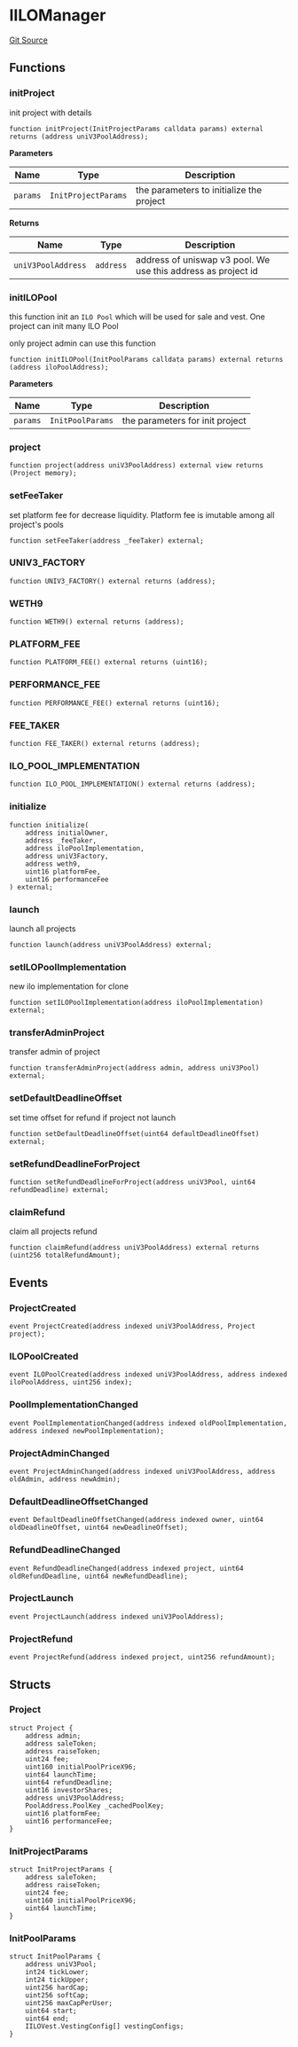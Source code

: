 # IILOManager
[Git Source](https://github.com/KYRDTeam/ilo-contracts/blob/0939257443ab7b868ff7f798a9104a43c7166792/src/interfaces/IILOManager.sol)


## Functions
### initProject

init project with details


```solidity
function initProject(InitProjectParams calldata params) external returns (address uniV3PoolAddress);
```
**Parameters**

|Name|Type|Description|
|----|----|-----------|
|`params`|`InitProjectParams`|the parameters to initialize the project|

**Returns**

|Name|Type|Description|
|----|----|-----------|
|`uniV3PoolAddress`|`address`|address of uniswap v3 pool. We use this address as project id|


### initILOPool

this function init an `ILO Pool` which will be used for sale and vest. One project can init many ILO Pool

only project admin can use this function


```solidity
function initILOPool(InitPoolParams calldata params) external returns (address iloPoolAddress);
```
**Parameters**

|Name|Type|Description|
|----|----|-----------|
|`params`|`InitPoolParams`|the parameters for init project|


### project


```solidity
function project(address uniV3PoolAddress) external view returns (Project memory);
```

### setFeeTaker

set platform fee for decrease liquidity. Platform fee is imutable among all project's pools


```solidity
function setFeeTaker(address _feeTaker) external;
```

### UNIV3_FACTORY


```solidity
function UNIV3_FACTORY() external returns (address);
```

### WETH9


```solidity
function WETH9() external returns (address);
```

### PLATFORM_FEE


```solidity
function PLATFORM_FEE() external returns (uint16);
```

### PERFORMANCE_FEE


```solidity
function PERFORMANCE_FEE() external returns (uint16);
```

### FEE_TAKER


```solidity
function FEE_TAKER() external returns (address);
```

### ILO_POOL_IMPLEMENTATION


```solidity
function ILO_POOL_IMPLEMENTATION() external returns (address);
```

### initialize


```solidity
function initialize(
    address initialOwner,
    address _feeTaker,
    address iloPoolImplementation,
    address uniV3Factory,
    address weth9,
    uint16 platformFee,
    uint16 performanceFee
) external;
```

### launch

launch all projects


```solidity
function launch(address uniV3PoolAddress) external;
```

### setILOPoolImplementation

new ilo implementation for clone


```solidity
function setILOPoolImplementation(address iloPoolImplementation) external;
```

### transferAdminProject

transfer admin of project


```solidity
function transferAdminProject(address admin, address uniV3Pool) external;
```

### setDefaultDeadlineOffset

set time offset for refund if project not launch


```solidity
function setDefaultDeadlineOffset(uint64 defaultDeadlineOffset) external;
```

### setRefundDeadlineForProject


```solidity
function setRefundDeadlineForProject(address uniV3Pool, uint64 refundDeadline) external;
```

### claimRefund

claim all projects refund


```solidity
function claimRefund(address uniV3PoolAddress) external returns (uint256 totalRefundAmount);
```

## Events
### ProjectCreated

```solidity
event ProjectCreated(address indexed uniV3PoolAddress, Project project);
```

### ILOPoolCreated

```solidity
event ILOPoolCreated(address indexed uniV3PoolAddress, address indexed iloPoolAddress, uint256 index);
```

### PoolImplementationChanged

```solidity
event PoolImplementationChanged(address indexed oldPoolImplementation, address indexed newPoolImplementation);
```

### ProjectAdminChanged

```solidity
event ProjectAdminChanged(address indexed uniV3PoolAddress, address oldAdmin, address newAdmin);
```

### DefaultDeadlineOffsetChanged

```solidity
event DefaultDeadlineOffsetChanged(address indexed owner, uint64 oldDeadlineOffset, uint64 newDeadlineOffset);
```

### RefundDeadlineChanged

```solidity
event RefundDeadlineChanged(address indexed project, uint64 oldRefundDeadline, uint64 newRefundDeadline);
```

### ProjectLaunch

```solidity
event ProjectLaunch(address indexed uniV3PoolAddress);
```

### ProjectRefund

```solidity
event ProjectRefund(address indexed project, uint256 refundAmount);
```

## Structs
### Project

```solidity
struct Project {
    address admin;
    address saleToken;
    address raiseToken;
    uint24 fee;
    uint160 initialPoolPriceX96;
    uint64 launchTime;
    uint64 refundDeadline;
    uint16 investorShares;
    address uniV3PoolAddress;
    PoolAddress.PoolKey _cachedPoolKey;
    uint16 platformFee;
    uint16 performanceFee;
}
```

### InitProjectParams

```solidity
struct InitProjectParams {
    address saleToken;
    address raiseToken;
    uint24 fee;
    uint160 initialPoolPriceX96;
    uint64 launchTime;
}
```

### InitPoolParams

```solidity
struct InitPoolParams {
    address uniV3Pool;
    int24 tickLower;
    int24 tickUpper;
    uint256 hardCap;
    uint256 softCap;
    uint256 maxCapPerUser;
    uint64 start;
    uint64 end;
    IILOVest.VestingConfig[] vestingConfigs;
}
```

